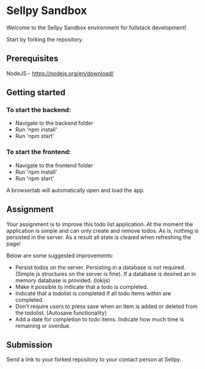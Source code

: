 # Sellpy Sandbox

Welcome to the Sellpy Sandbox environment for fullstack development!

Start by forking the repository.

## Prerequisites

NodeJS - https://nodejs.org/en/download/

## Getting started

### To start the backend:

 - Navigate to the backend folder
 - Run 'npm install'
 - Run 'npm start'

### To start the frontend:

 - Navigate to the frontend folder
 - Run 'npm install'
 - Run 'npm start'

 A browsertab will automatically open and load the app.

## Assignment

Your assignment is to improve this todo list application. At the moment the application is simple and can only create and remove todos.
As is, nothing is persisted in the server. As a result all state is cleared when refreshing the page!

Below are some suggested improvements:

- Persist todos on the server. Persisting in a database is not required. (Simple js structures on the server is fine). If a database is desired an in memory database is provided. (lokijs)
- Make it possible to indicate that a todo is completed.
- Indicate that a todolist is completed if all todo items within are completed.
- Don't require users to press save when an item is added or deleted from the todolist. (Autosave functionality)
- Add a date for completion to todo items. Indicate how much time is remaining or overdue.

## Submission

Send a link to your forked repository to your contact person at Sellpy.
